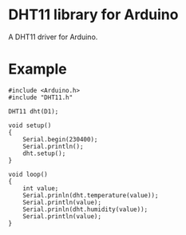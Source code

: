 # DHT11 library for Arduino
A DHT11 driver for Arduino.

# Example
```
#include <Arduino.h>
#include "DHT11.h"

DHT11 dht(D1);

void setup() 
{
    Serial.begin(230400);
    Serial.println();
    dht.setup();
}

void loop()
{
    int value;
    Serial.prinln(dht.temperature(value));
    Serial.println(value);
    Serial.prinln(dht.humidity(value));
    Serial.println(value);
}

```

